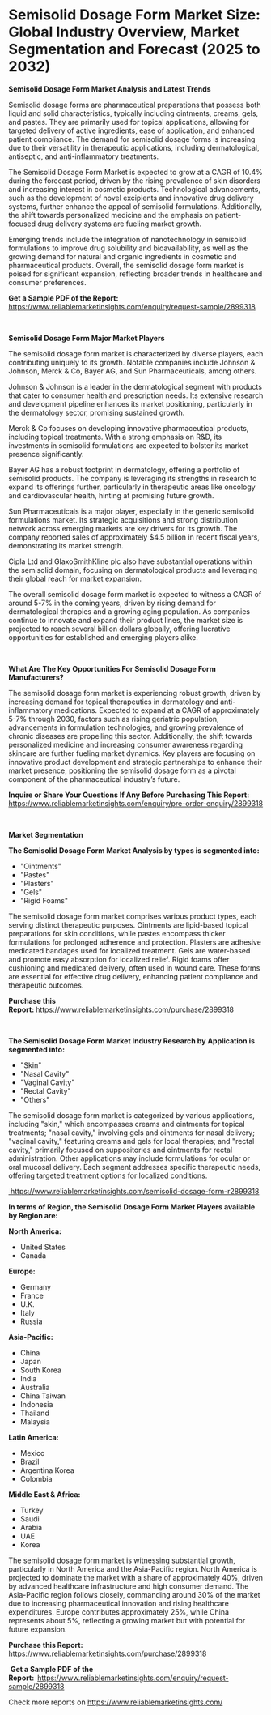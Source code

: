 <p><h1>Semisolid Dosage Form Market Size: Global Industry Overview, Market Segmentation and Forecast (2025 to 2032)</h1></p><p><strong>Semisolid Dosage Form Market Analysis and Latest Trends</strong></p>
<p><p>Semisolid dosage forms are pharmaceutical preparations that possess both liquid and solid characteristics, typically including ointments, creams, gels, and pastes. They are primarily used for topical applications, allowing for targeted delivery of active ingredients, ease of application, and enhanced patient compliance. The demand for semisolid dosage forms is increasing due to their versatility in therapeutic applications, including dermatological, antiseptic, and anti-inflammatory treatments.</p><p>The Semisolid Dosage Form Market is expected to grow at a CAGR of 10.4% during the forecast period, driven by the rising prevalence of skin disorders and increasing interest in cosmetic products. Technological advancements, such as the development of novel excipients and innovative drug delivery systems, further enhance the appeal of semisolid formulations. Additionally, the shift towards personalized medicine and the emphasis on patient-focused drug delivery systems are fueling market growth. </p><p>Emerging trends include the integration of nanotechnology in semisolid formulations to improve drug solubility and bioavailability, as well as the growing demand for natural and organic ingredients in cosmetic and pharmaceutical products. Overall, the semisolid dosage form market is poised for significant expansion, reflecting broader trends in healthcare and consumer preferences.</p></p>
<p><strong>Get a Sample PDF of the Report:&nbsp;</strong> <a href="https://www.reliablemarketinsights.com/enquiry/request-sample/2899318?utm_campaign=3583&utm_medium=2&utm_source=Github&utm_content=ia&utm_term=15032025&utm_id=semisolid-dosage-form">https://www.reliablemarketinsights.com/enquiry/request-sample/2899318</a></p>
<p>&nbsp;</p>
<p><strong>Semisolid Dosage Form Major Market Players</strong></p>
<p><p>The semisolid dosage form market is characterized by diverse players, each contributing uniquely to its growth. Notable companies include Johnson & Johnson, Merck & Co, Bayer AG, and Sun Pharmaceuticals, among others.</p><p>Johnson & Johnson is a leader in the dermatological segment with products that cater to consumer health and prescription needs. Its extensive research and development pipeline enhances its market positioning, particularly in the dermatology sector, promising sustained growth.</p><p>Merck & Co focuses on developing innovative pharmaceutical products, including topical treatments. With a strong emphasis on R&D, its investments in semisolid formulations are expected to bolster its market presence significantly.</p><p>Bayer AG has a robust footprint in dermatology, offering a portfolio of semisolid products. The company is leveraging its strengths in research to expand its offerings further, particularly in therapeutic areas like oncology and cardiovascular health, hinting at promising future growth.</p><p>Sun Pharmaceuticals is a major player, especially in the generic semisolid formulations market. Its strategic acquisitions and strong distribution network across emerging markets are key drivers for its growth. The company reported sales of approximately $4.5 billion in recent fiscal years, demonstrating its market strength.</p><p>Cipla Ltd and GlaxoSmithKline plc also have substantial operations within the semisolid domain, focusing on dermatological products and leveraging their global reach for market expansion.</p><p>The overall semisolid dosage form market is expected to witness a CAGR of around 5-7% in the coming years, driven by rising demand for dermatological therapies and a growing aging population. As companies continue to innovate and expand their product lines, the market size is projected to reach several billion dollars globally, offering lucrative opportunities for established and emerging players alike.</p></p>
<p>&nbsp;</p>
<p><strong>What Are The Key Opportunities For Semisolid Dosage Form Manufacturers?</strong></p>
<p><p>The semisolid dosage form market is experiencing robust growth, driven by increasing demand for topical therapeutics in dermatology and anti-inflammatory medications. Expected to expand at a CAGR of approximately 5-7% through 2030, factors such as rising geriatric population, advancements in formulation technologies, and growing prevalence of chronic diseases are propelling this sector. Additionally, the shift towards personalized medicine and increasing consumer awareness regarding skincare are further fueling market dynamics. Key players are focusing on innovative product development and strategic partnerships to enhance their market presence, positioning the semisolid dosage form as a pivotal component of the pharmaceutical industry’s future.</p></p>
<p><strong>Inquire or Share Your Questions If Any Before Purchasing This Report:</strong> <a href="https://www.reliablemarketinsights.com/enquiry/pre-order-enquiry/2899318?utm_campaign=3583&utm_medium=2&utm_source=Github&utm_content=ia&utm_term=15032025&utm_id=semisolid-dosage-form">https://www.reliablemarketinsights.com/enquiry/pre-order-enquiry/2899318</a></p>
<p>&nbsp;</p>
<p><strong>Market Segmentation</strong></p>
<p><strong>The Semisolid Dosage Form Market Analysis by types is segmented into:</strong></p>
<p><ul><li>"Ointments"</li><li>"Pastes"</li><li>"Plasters"</li><li>"Gels"</li><li>"Rigid Foams"</li></ul></p>
<p><p>The semisolid dosage form market comprises various product types, each serving distinct therapeutic purposes. Ointments are lipid-based topical preparations for skin conditions, while pastes encompass thicker formulations for prolonged adherence and protection. Plasters are adhesive medicated bandages used for localized treatment. Gels are water-based and promote easy absorption for localized relief. Rigid foams offer cushioning and medicated delivery, often used in wound care. These forms are essential for effective drug delivery, enhancing patient compliance and therapeutic outcomes.</p></p>
<p><strong>Purchase this Report:&nbsp;</strong><a href="https://www.reliablemarketinsights.com/purchase/2899318?utm_campaign=3583&utm_medium=2&utm_source=Github&utm_content=ia&utm_term=15032025&utm_id=semisolid-dosage-form">https://www.reliablemarketinsights.com/purchase/2899318</a></p>
<p>&nbsp;</p>
<p><strong>The Semisolid Dosage Form Market Industry Research by Application is segmented into:</strong></p>
<p><ul><li>"Skin"</li><li>"Nasal Cavity"</li><li>"Vaginal Cavity"</li><li>"Rectal Cavity"</li><li>"Others"</li></ul></p>
<p><p>The semisolid dosage form market is categorized by various applications, including "skin," which encompasses creams and ointments for topical treatments; "nasal cavity," involving gels and ointments for nasal delivery; "vaginal cavity," featuring creams and gels for local therapies; and "rectal cavity," primarily focused on suppositories and ointments for rectal administration. Other applications may include formulations for ocular or oral mucosal delivery. Each segment addresses specific therapeutic needs, offering targeted treatment options for localized conditions.</p></p>
<p><a href="https://www.reliablemarketinsights.com/semisolid-dosage-form-r2899318?utm_campaign=3583&utm_medium=2&utm_source=Github&utm_content=ia&utm_term=15032025&utm_id=semisolid-dosage-form">&nbsp;https://www.reliablemarketinsights.com/semisolid-dosage-form-r2899318</a></p>
<p><strong>In terms of Region, the Semisolid Dosage Form Market Players available by Region are:</strong></p>
<p>
    <p> <strong> North America: </strong>
        <ul>
            <li>United States</li>
            <li>Canada</li>
        </ul>
        </p> 
    <p> <strong> Europe: </strong>
        <ul>
            <li>Germany</li>
            <li>France</li>
            <li>U.K.</li>
            <li>Italy</li>
            <li>Russia</li>
        </ul>
        </p> 
    <p> <strong> Asia-Pacific: </strong>
        <ul>
            <li>China</li>
            <li>Japan</li>
            <li>South Korea</li>
            <li>India</li>
            <li>Australia</li>
            <li>China Taiwan</li>
            <li>Indonesia</li>
            <li>Thailand</li>
            <li>Malaysia</li>
        </ul>
        </p> 
    <p> <strong> Latin America: </strong>
        <ul>
            <li>Mexico</li>
            <li>Brazil</li>
            <li>Argentina Korea</li>
            <li>Colombia</li>
        </ul>
        </p> 
    <p> <strong> Middle East & Africa: </strong>
        <ul>
            <li>Turkey</li>
            <li>Saudi</li>
            <li>Arabia</li>
            <li>UAE</li>
            <li>Korea</li>
        </ul>
    </p>
    </p>
<p><p>The semisolid dosage form market is witnessing substantial growth, particularly in North America and the Asia-Pacific region. North America is projected to dominate the market with a share of approximately 40%, driven by advanced healthcare infrastructure and high consumer demand. The Asia-Pacific region follows closely, commanding around 30% of the market due to increasing pharmaceutical innovation and rising healthcare expenditures. Europe contributes approximately 25%, while China represents about 5%, reflecting a growing market but with potential for future expansion.</p></p>
<p><strong>Purchase this Report: </strong><a href="https://www.reliablemarketinsights.com/purchase/2899318?utm_campaign=3583&utm_medium=2&utm_source=Github&utm_content=ia&utm_term=15032025&utm_id=semisolid-dosage-form">https://www.reliablemarketinsights.com/purchase/2899318</a></p>
<p>&nbsp;<strong>Get a Sample PDF of the Report:&nbsp;&nbsp;</strong><a href="https://www.reliablemarketinsights.com/enquiry/request-sample/2899318?utm_campaign=3583&utm_medium=2&utm_source=Github&utm_content=ia&utm_term=15032025&utm_id=semisolid-dosage-form">https://www.reliablemarketinsights.com/enquiry/request-sample/2899318</a></p>
<p><strong></strong></p>
<p>Check more reports on <a href="https://www.reliablemarketinsights.com/?utm_campaign=3583&utm_medium=2&utm_source=Github&utm_content=ia&utm_term=15032025&utm_id=semisolid-dosage-form">https://www.reliablemarketinsights.com/</a></p>